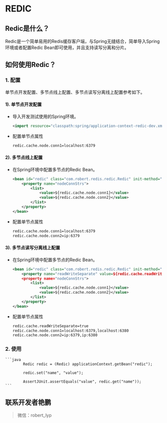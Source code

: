 # REDIC

## Redic是什么？

Redic是一个简单易用的Redis缓存客户端，与Spring无缝结合，简单导入Spring环境或者配置Redic Bean即可使用，并且支持读写分离和分片。

## 如何使用Redic？

### 1. 配置

单节点开发配置、多节点线上配置、多节点读写分离线上配置参考如下。

#### 1). 单节点开发配置

- 导入开发测试使用的Spring环境。

    ```xml
    <import resource="classpath:spring/application-context-redic-dev.xml"/>
    ```

- 配置单节点属性

    ```xml
    redic.cache.node.conn1=localhost:6379
    ```

#### 2). 多节点线上配置

- 在Spring环境中配置多节点的Redic Bean。

    ```xml
    <bean id="redic" class="com.robert.redis.redic.Redic" init-method="init">
        <property name="nodeConnStrs">
            <list>
                <value>${redic.cache.node.conn1}</value>
                <value>${redic.cache.node.conn2}</value>
            </list>
        </property>
    </bean>
    ```

- 配置单节点属性

    ```xml
    redic.cache.node.conn1=localhost:6379
    redic.cache.node.conn2=ip:6379
    ```

#### 3). 多节点读写分离线上配置

- 在Spring环境中配置多节点的Redic Bean。

    ```xml
    <bean id="redic" class="com.robert.redis.redic.Redic" init-method="init">
        <property name="readWriteSeparate" value=${redic.cache.readWriteSeparate}>
        <property name="nodeConnStrs">
            <list>
                <value>${redic.cache.node.conn1}</value>
                <value>${redic.cache.node.conn2}</value>
            </list>
        </property>
    </bean>
    ```

- 配置单节点属性

    ```xml
    redic.cache.readWriteSeparate=true
    redic.cache.node.conn1=localhost:6379,localhost:6380
    redic.cache.node.conn2=ip:6379,ip:6380
    ```

### 2. 使用

    ```java
            Redic redic = (Redic) applicationContext.getBean("redic");
    
            redic.set("name", "value");
    
            AssertJUnit.assertEquals("value", redic.get("name"));
    ```

## 联系开发者艳鹏

> 微信：robert_lyp